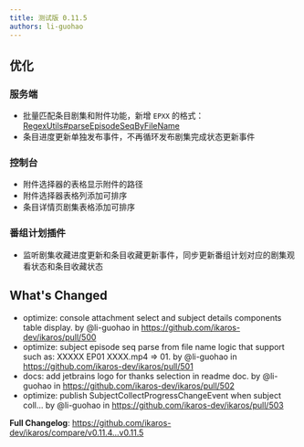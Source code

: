 ```yaml
---
title: 测试版 0.11.5
authors: li-guohao
---
```


## 优化

### 服务端

- 批量匹配条目剧集和附件功能，新增 ` EPXX ` 的格式：[RegexUtils#parseEpisodeSeqByFileName](https://github.com/ikaros-dev/ikaros/blob/master/api/src/main/java/run/ikaros/api/infra/utils/RegexUtils.java#L243)
- 条目进度更新单独发布事件，不再循环发布剧集完成状态更新事件

### 控制台

- 附件选择器的表格显示附件的路径
- 附件选择器表格列添加可排序
- 条目详情页剧集表格添加可排序

### 番组计划插件

- 监听剧集收藏进度更新和条目收藏更新事件，同步更新番组计划对应的剧集观看状态和条目收藏状态

## What's Changed

- optimize: console attachment select and subject details components table display. by @li-guohao in <https://github.com/ikaros-dev/ikaros/pull/500>
- optimize: subject episode seq parse from file name logic that support such as: XXXXX EP01 XXXX.mp4 => 01. by @li-guohao in <https://github.com/ikaros-dev/ikaros/pull/501>
- docs: add jetbrains logo for thanks selection in readme doc. by @li-guohao in <https://github.com/ikaros-dev/ikaros/pull/502>
- optimize: publish SubjectCollectProgressChangeEvent when subject coll… by @li-guohao in <https://github.com/ikaros-dev/ikaros/pull/503>

**Full Changelog**: https://github.com/ikaros-dev/ikaros/compare/v0.11.4...v0.11.5
